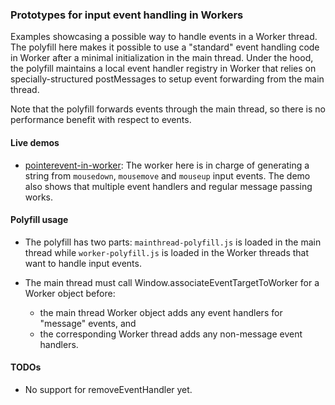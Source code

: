 ### Prototypes for input event handling in Workers

Examples showcasing a possible way to handle events in a Worker thread.  The
polyfill here makes it possible to use a "standard" event handling code in
Worker after a minimal initialization in the main thread.  Under the hood, the
polyfill maintains a local event handler registry in Worker that relies on
specially-structured postMessages to setup event forwarding from the main
thread.

Note that the polyfill forwards events through the main thread, so there is no
performance benefit with respect to events.


#### Live demos

- [pointerevent-in-worker](http://mustaqahmed.github.io/web/input-for-worker/pointerevent-in-worker/):
  The worker here is in charge of generating a string from `mousedown`,
  `mousemove` and `mouseup` input events.  The demo also shows that multiple
  event handlers and regular message passing works.


#### Polyfill usage
- The polyfill has two parts: `mainthread-polyfill.js` is loaded in the main
  thread while `worker-polyfill.js` is loaded in the Worker threads that want to
  handle input events.

- The main thread must call Window.associateEventTargetToWorker for a Worker
  object before:
  - the main thread Worker object adds any event handlers for "message" events,
    and
  - the corresponding Worker thread adds any non-message event handlers.


#### TODOs

- No support for removeEventHandler yet.

